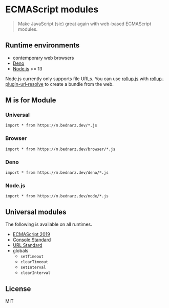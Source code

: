 # ECMAScript modules

> Make JavaScript (sic) great again with web-based ECMAScript modules.

## Runtime environments

- contemporary web browsers
- [Deno](https://deno.land/)
- [Node.js](https://nodejs.org/) >= 13

Node.js currently only supports file URLs.
You can use
[rollup.js](https://rollupjs.org/guide/)
with
[rollup-plugin-url-resolve](https://github.com/mjackson/rollup-plugin-url-resolve)
to create a bundle from the web.

## M is for Module

### Universal

    import * from https://m.bednarz.dev/*.js

### Browser

    import * from https://m.bednarz.dev/browser/*.js

### Deno

    import * from https://m.bednarz.dev/deno/*.js

### Node.js

    import * from https://m.bednarz.dev/node/*.js

## Universal modules

The following is available on all runtimes.

- [ECMAScript 2019](https://ecma-international.org/ecma-262/10.0/)
- [Console Standard](https://console.spec.whatwg.org)
- [URL Standard](https://spec.whatwg.org)
- globals
    - `setTimeout`
    - `clearTimeout`
    - `setInterval`
    - `clearInterval`

## License

MIT
